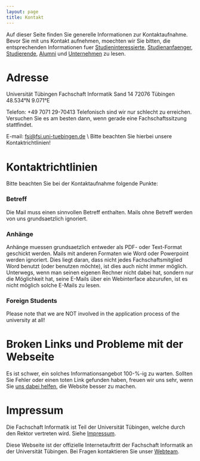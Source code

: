 ```yaml
---
layout: page
title: Kontakt
---
```


Auf dieser Seite finden Sie generelle Informationen zur Kontaktaufnahme. Bevor
Sie mit uns Kontakt aufnehmen, moechten wir Sie bitten, die entsprechenden
Informationen fuer [Studieninteressierte](/infos/studieninteressierte/),
[Studienanfaenger](/infos/studienanfaenger/),
[Studierende](/infos/studierende/), [Alumni](/infos/alumni/) und
[Unternehmen](/infos/unternehmen/) zu lesen.

# Adresse
Universität Tübingen
Fachschaft Informatik
Sand 14
72076 Tübingen
48.534°N 9.071°E

<link rel="stylesheet" href="https://openlayers.org/en/v4.6.5/css/ol.css" type="text/css">
<script src="js/ol.js" type="text/javascript"></script>
<div id="map" class="map"></div>
<script src="js/map.js" type="text/javascript"></script>

Telefon: +49 7071 29-70413
Telefonisch sind wir nur schlecht zu erreichen. Versuchen Sie es am besten dann,
wenn gerade eine Fachschaftssitzung stattfindet.

E-mail: [fsi@fsi.uni-tuebingen.de](mailto:fsi@fsi.uni-tuebingen.de) \\
Bitte beachten Sie hierbei unsere Kontaktrichtlinien!

# Kontaktrichtlinien

Bitte beachten Sie bei der Kontaktaufnahme folgende Punkte:

### Betreff
Die Mail muss einen sinnvollen Betreff enthalten. Mails ohne Betreff werden von
uns grundsaetzlich ignoriert.

### Anhänge
Anhänge muessen grundsaetzlich entweder als PDF- oder Text-Format geschickt
werden. Mails mit anderen Formaten wie Word oder Powerpoint werden ignoriert.
Dies liegt daran, dass nicht jedes Fachschaftsmitglied Word benutzt
(oder benutzen möchte), ist dies auch nicht immer möglich. Unterwegs, wenn man
seinen eigenen Rechner nicht dabei hat, sondern nur die Möglichkeit hat, seine
E-Mails über ein Webinterface abzurufen, ist es nicht möglich solche E-Mails zu
lesen.

### Foreign Students
Please note that we are NOT involved in the application process of the
university at all!



# Broken Links und Probleme mit der Webseite
Es ist schwer, ein solches Informationsangebot 100-%-ig zu warten.
Sollten Sie Fehler oder einen toten Link gefunden haben, freuen wir uns sehr,
wenn Sie [uns dabei helfen](/CONTRIBUTING.md), die Website besser zu machen.


# Impressum

Die Fachschaft Informatik ist Teil der Universität Tübingen, welche durch den
Rektor vertreten wird. Siehe
[Impressum](https://uni-tuebingen.de/meta/impressum/).

Diese Webseite ist der offizielle Internetauftritt der Fachschaft Informatik an
der Universität Tübingen. Bei Fragen kontaktieren Sie unser
[Webteam](https://github.com/orgs/fsi-tue/teams/website).
